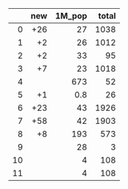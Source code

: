 |    |   new |   1M_pop |   total |
|---:|------:|---------:|--------:|
|  0 |   +26 |     27   |    1038 |
|  1 |    +2 |     26   |    1012 |
|  2 |    +2 |     33   |      95 |
|  3 |    +7 |     23   |    1018 |
|  4 |       |    673   |      52 |
|  5 |    +1 |      0.8 |      26 |
|  6 |   +23 |     43   |    1926 |
|  7 |   +58 |     42   |    1903 |
|  8 |    +8 |    193   |     573 |
|  9 |       |     28   |       3 |
| 10 |       |      4   |     108 |
| 11 |       |      4   |     108 |